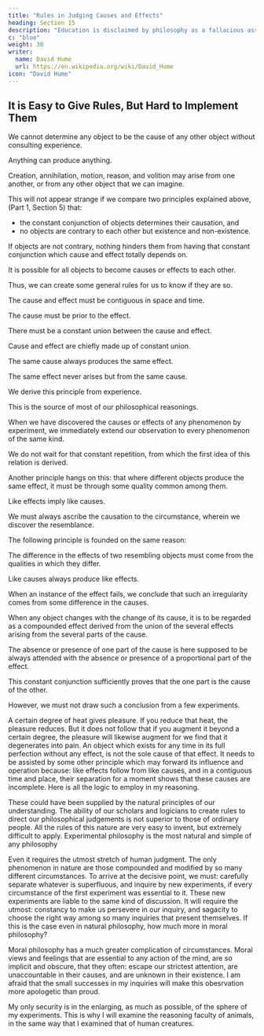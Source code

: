 ```yaml
---
title: "Rules in Judging Causes and Effects"
heading: Section 15
description: "Education is disclaimed by philosophy as a fallacious assent to any opinion"
c: "blue"
weight: 30
writer:
  name: David Hume
  url: https://en.wikipedia.org/wiki/David_Hume
icon: "David Hume"
---
```



## It is Easy to Give Rules, But Hard to Implement Them

We cannot determine any object to be the cause of any other object without consulting experience.

Anything can produce anything.

Creation, annihilation, motion, reason, and volition may arise from one another, or from any other object that we can imagine.

This will not appear strange if we compare two principles explained above, (Part 1, Section 5) that:
- the constant conjunction of objects determines their causation, and
- no objects are contrary to each other but existence and non-existence.

If objects are not contrary, nothing hinders them from having that constant conjunction which cause and effect totally depends on.

It is possible for all objects to become causes or effects to each other.

Thus, we can create some general rules for us to know if they are so.

The cause and effect must be contiguous in space and time.

The cause must be prior to the effect.

There must be a constant union between the cause and effect.

Cause and effect are chiefly made up of constant union.

The same cause always produces the same effect.

The same effect never arises but from the same cause.

We derive this principle from experience.

This is the source of most of our philosophical reasonings.

When we have discovered the causes or effects of any phenomenon by experiment, we immediately extend our observation to every phenomenon of the same kind.

We do not wait for that constant repetition, from which the first idea of this relation is derived.

Another principle hangs on this: that where different objects produce the same effect, it must be through some quality common among them.

Like effects imply like causes.

We must always ascribe the causation to the circumstance, wherein we discover the resemblance.

The following principle is founded on the same reason:

The difference in the effects of two resembling objects must come from the qualities in which they differ.


Like causes always produce like effects.

When an instance of the effect fails, we conclude that such an irregularity comes from some difference in the causes.

When any object changes with the change of its cause, it is to be regarded as a compounded effect derived from the union of the several effects  arising from the several parts of the cause.

The absence or presence of one part of the cause is here supposed to be always attended with the absence or presence of a proportional part of the effect.

This constant conjunction sufficiently proves that the one part is the cause of the other.

However, we must not draw such a conclusion from a few experiments.

A certain degree of heat gives pleasure.
If you reduce that heat, the pleasure reduces.
But it does not follow that if you augment it beyond a certain degree, the pleasure will likewise augment for we find that it degenerates into pain.
An object which exists for any time in its full perfection without any effect, is not the sole cause of that effect.
It needs to be assisted by some other principle which may forward its influence and operation because:
like effects follow from like causes, and
in a contiguous time and place, their separation for a moment shows that these causes are incomplete.
Here is all the logic to employ in my reasoning.

These could have been supplied by the natural principles of our understanding.
The ability of our scholars and logicians to create rules to direct our philosophical judgements is not superior to those of ordinary people.
All the rules of this nature are very easy to invent, but extremely difficult to apply.
Experimental philosophy is the most natural and simple of any philosophy

Even it requires the utmost stretch of human judgment.
The only phenomenon in nature are those compounded and modified by so many different circumstances.
To arrive at the decisive point, we must:
carefully separate whatever is superfluous, and
inquire by new experiments, if every circumstance of the first experiment was essential to it.
These new experiments are liable to the same kind of discussion.
It will require the utmost:
constancy to make us persevere in our inquiry, and
sagacity to choose the right way among so many inquiries that present themselves.
If this is the case even in natural philosophy, how much more in moral philosophy?

Moral philosophy has a much greater complication of circumstances.
Moral views and feelings that are essential to any action of the mind, are so implicit and obscure, that they often:
escape our strictest attention,
are unaccountable in their causes, and
are unknown in their existence.
I am afraid that the small successes in my inquiries will make this obesrvation more apologetic than proud.

My only security is in the enlarging, as much as possible, of the sphere of my experiments.
This is why I will examine the reasoning faculty of animals, in the same way that I examined that of human creatures.